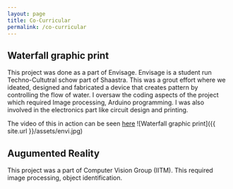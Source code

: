 ```yaml
---
layout: page
title: Co-Curricular
permalink: /co-curricular
---
```

## Waterfall graphic print

This project was done as a part of Envisage. Envisage is a student run Techno-Cultutral schow part of Shaastra. 
This was a grout effort where we ideated, designed and fabricated a device that creates pattern by controlling the flow of water. I oversaw the coding aspects of the project which required Image processing, Arduino programming. I was also involved in the electronics part like circuit design and printing. 

The video of this in action can be seen  [here](https://www.youtube.com/watch?v=viiuwjyTfl4&t=191s)
![Waterfall graphic print]({{ site.url }}/assets/envi.jpg)


## Augumented Reality 

This project was a part of Computer Vision Group (IITM). 
This required image processing, object identification. 




 



